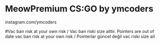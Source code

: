 # MeowPremium CS:GO by ymcoders
instagram.com/ymcoders

#Vac ban risk at your own risk / Vac ban riski size aittir.
Pointers are out of date vac ban risk at your own risk / Pointerlar güncel değil vac riski size ait
